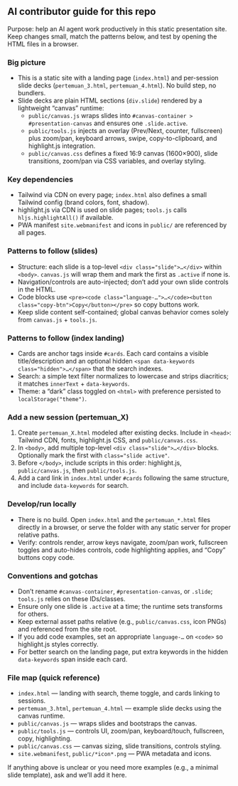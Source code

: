 ## AI contributor guide for this repo

Purpose: help an AI agent work productively in this static presentation site. Keep changes small, match the patterns below, and test by opening the HTML files in a browser.

### Big picture

- This is a static site with a landing page (`index.html`) and per-session slide decks (`pertemuan_3.html`, `pertemuan_4.html`). No build step, no bundlers.
- Slide decks are plain HTML sections (`div.slide`) rendered by a lightweight “canvas” runtime:
  - `public/canvas.js` wraps slides into `#canvas-container > #presentation-canvas` and ensures one `.slide.active`.
  - `public/tools.js` injects an overlay (Prev/Next, counter, fullscreen) plus zoom/pan, keyboard arrows, swipe, copy-to-clipboard, and highlight.js integration.
  - `public/canvas.css` defines a fixed 16:9 canvas (1600×900), slide transitions, zoom/pan via CSS variables, and overlay styling.

### Key dependencies

- Tailwind via CDN on every page; `index.html` also defines a small Tailwind config (brand colors, font, shadow).
- highlight.js via CDN is used on slide pages; `tools.js` calls `hljs.highlightAll()` if available.
- PWA manifest `site.webmanifest` and icons in `public/` are referenced by all pages.

### Patterns to follow (slides)

- Structure: each slide is a top-level `<div class="slide">…</div>` within `<body>`. `canvas.js` will wrap them and mark the first as `.active` if none is.
- Navigation/controls are auto-injected; don’t add your own slide controls in the HTML.
- Code blocks use `<pre><code class="language-…">…</code><button class="copy-btn">Copy</button></pre>` so copy buttons work.
- Keep slide content self-contained; global canvas behavior comes solely from `canvas.js` + `tools.js`.

### Patterns to follow (index landing)

- Cards are anchor tags inside `#cards`. Each card contains a visible title/description and an optional hidden `<span data-keywords class="hidden">…</span>` that the search indexes.
- Search: a simple text filter normalizes to lowercase and strips diacritics; it matches `innerText` + `data-keywords`.
- Theme: a “dark” class toggled on `<html>` with preference persisted to `localStorage("theme")`.

### Add a new session (pertemuan_X)

1. Create `pertemuan_X.html` modeled after existing decks. Include in `<head>`: Tailwind CDN, fonts, highlight.js CSS, and `public/canvas.css`.
2. In `<body>`, add multiple top-level `<div class="slide">…</div>` blocks. Optionally mark the first with `class="slide active"`.
3. Before `</body>`, include scripts in this order: highlight.js, `public/canvas.js`, then `public/tools.js`.
4. Add a card link in `index.html` under `#cards` following the same structure, and include `data-keywords` for search.

### Develop/run locally

- There is no build. Open `index.html` and the `pertemuan_*.html` files directly in a browser, or serve the folder with any static server for proper relative paths.
- Verify: controls render, arrow keys navigate, zoom/pan work, fullscreen toggles and auto-hides controls, code highlighting applies, and “Copy” buttons copy code.

### Conventions and gotchas

- Don’t rename `#canvas-container`, `#presentation-canvas`, or `.slide`; `tools.js` relies on these IDs/classes.
- Ensure only one slide is `.active` at a time; the runtime sets transforms for others.
- Keep external asset paths relative (e.g., `public/canvas.css`, icon PNGs) and referenced from the site root.
- If you add code examples, set an appropriate `language-…` on `<code>` so highlight.js styles correctly.
- For better search on the landing page, put extra keywords in the hidden `data-keywords` span inside each card.

### File map (quick reference)

- `index.html` — landing with search, theme toggle, and cards linking to sessions.
- `pertemuan_3.html`, `pertemuan_4.html` — example slide decks using the canvas runtime.
- `public/canvas.js` — wraps slides and bootstraps the canvas.
- `public/tools.js` — controls UI, zoom/pan, keyboard/touch, fullscreen, copy, highlighting.
- `public/canvas.css` — canvas sizing, slide transitions, controls styling.
- `site.webmanifest`, `public/*icon*.png` — PWA metadata and icons.

If anything above is unclear or you need more examples (e.g., a minimal slide template), ask and we’ll add it here.
